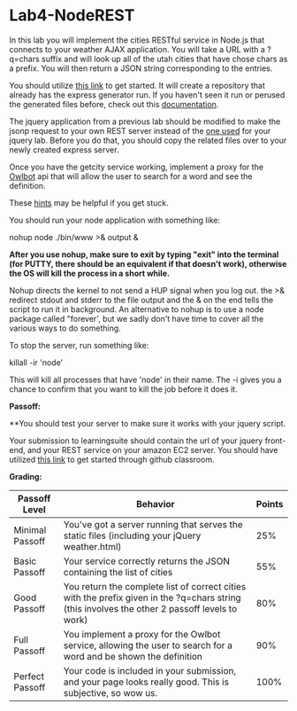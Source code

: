 # Lab4-NodeREST

In this lab you will implement the cities RESTful service in Node.js that connects to your weather AJAX application. You will take a URL with a ?q=chars suffix and will look up all of the utah cities that have chose chars as a prefix. You will then return a JSON string corresponding to the entries.

You should utilize [this link]() to get started. It will create a repository that already has the express generator run. If you haven't seen it run or perused the generated files before, check out this [documentation](https://expressjs.com/en/starter/generator.html).

The jquery application from a previous lab should be modified to make the jsonp request to your own REST server instead of the <a href="https://students.cs.byu.edu/~clement/CS360/ajax/getcity.cgi?q=P">one used</a> for your jquery lab. Before you do that, you should copy the related files over to your newly created express server. 

Once you have the getcity service working, implement a proxy for the [Owlbot](https://owlbot.info/api/v1/dictionary/owl) api that will allow the user to search for a word and see the definition. 

These [hints](https://github.com/BYUCS260/Lab4-NodeREST/wiki/Cities-REST-Service-Hints) may be helpful if you get stuck.

You should run your node application with something like:

nohup node ./bin/www >& output &

<strong>After you use nohup, make sure to exit by typing "exit" into the terminal (for PUTTY, there should be an equivalent if that doesn't work), otherwise the OS will kill the process in a short while.</strong>

Nohup directs the kernel to not send a HUP signal when you log out. the >& redirect stdout and stderr to the file output and the & on the end tells the script to run it in background. An alternative to nohup is to use a node package called "forever', but we sadly don't have time to cover all the various ways to do something.

To stop the server, run something like:

killall -ir 'node'

This will kill all processes that have 'node' in their name. The -i gives you a chance to confirm that you want to kill the job before it does it.

<strong>Passoff:</strong>

**You should test your server to make sure it works with your jquery script. 

Your submission to learningsuite should contain the url of your jquery front-end, and your REST service on your amazon EC2 server. You should have utilized [this link]() to get started through github classroom.

<strong>Grading:</strong>

<strong>Passoff Level</strong> | <strong>Behavior</strong> |	<strong>Points</strong>
--- | --- | ---
Minimal Passoff | You've got a server running that serves the static files (including your jQuery weather.html) | 25%
Basic Passoff | Your service correctly returns the JSON containing the list of cities | 55%
Good Passoff | You return the complete list of correct cities with the prefix given in the ?q=chars string (this involves the other 2 passoff levels to work) | 80%
Full Passoff | You implement a proxy for the Owlbot service, allowing the user to search for a word and be shown the definition | 90%
Perfect Passoff | Your code is included in your submission, and your page looks really good. This is subjective, so wow us. | 100%
